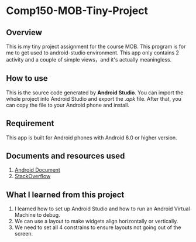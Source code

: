 # Comp150-MOB-Tiny-Project

## Overview
This is my tiny project assignment for the course MOB. This program is for me to get used to android-studio environment. This app only contains 2 activity and a couple of simple views，and it's actually meaningless.

## How to use
This is the source code generated by **Android Studio**. You can import the whole project into Android Studio and export the _.apk_ file. After that, you can copy the file to your Android phone and install.

## Requirement
This app is built for Android phones with Android 6.0 or higher version.

## Documents and resources used

1.  [Android Document](https://developer.android.com/reference/org/w3c/dom/Document.html)
2.  [StackOverflow](https://stackoverflow.com/)


## What I learned from this project

1.  I learned how to set up Android Studio and how to run an Android Virtual Machine to debug.
2.  We can use a layout to make widgets align horizontally or vertically.
3.  We need to set all 4 constrains to ensure layouts not going out of the screen.


